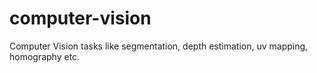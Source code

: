 # computer-vision
Computer Vision tasks like segmentation, depth estimation, uv mapping, homography etc.

